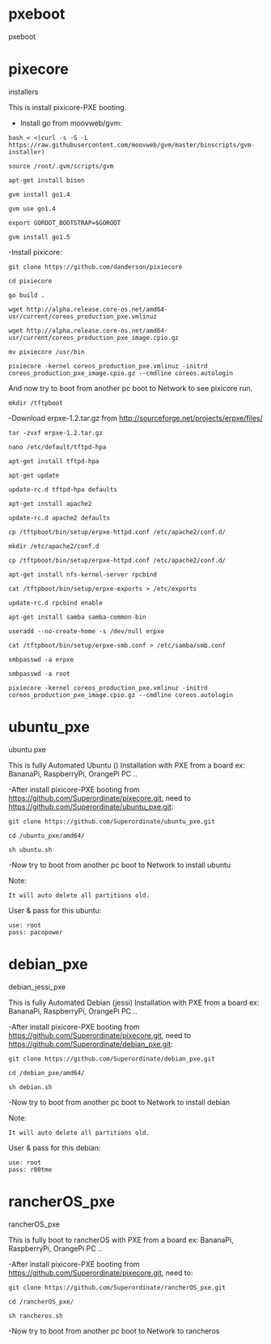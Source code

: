 # pxeboot
pxeboot

# pixecore
installers


This is install pixicore-PXE booting.
- Install go from moovweb/gvm:
```
bash < <(curl -s -S -L https://raw.githubusercontent.com/moovweb/gvm/master/binscripts/gvm-installer)

source /root/.gvm/scripts/gvm

apt-get install bison

gvm install go1.4

gvm use go1.4

export GOROOT_BOOTSTRAP=$GOROOT

gvm install go1.5

```
-Install pixicore:
```
git clone https://github.com/danderson/pixiecore

cd pixiecore

go build .

wget http://alpha.release.core-os.net/amd64-usr/current/coreos_production_pxe.vmlinuz

wget http://alpha.release.core-os.net/amd64-usr/current/coreos_production_pxe_image.cpio.gz

mv pixiecore /usr/bin

pixiecore -kernel coreos_production_pxe.vmlinuz -initrd coreos_production_pxe_image.cpio.gz --cmdline coreos.autologin
```
And now try to boot from another pc boot to Network to see pixicore run.
```
mkdir /tftpboot
```
-Download erpxe-1.2.tar.gz from http://sourceforge.net/projects/erpxe/files/ 
```
tar -zvxf erpxe-1.2.tar.gz

nano /etc/default/tftpd-hpa

apt-get install tftpd-hpa

apt-get update

update-rc.d tftpd-hpa defaults

apt-get install apache2

update-rc.d apache2 defaults

cp /tftpboot/bin/setup/erpxe-httpd.conf /etc/apache2/conf.d/

mkdir /etc/apache2/conf.d

cp /tftpboot/bin/setup/erpxe-httpd.conf /etc/apache2/conf.d/

apt-get install nfs-kernel-server rpcbind

cat /tftpboot/bin/setup/erpxe-exports > /etc/exports

update-rc.d rpcbind enable

apt-get install samba samba-common-bin

useradd --no-create-home -s /dev/null erpxe

cat /tftpboot/bin/setup/erpxe-smb.conf > /etc/samba/smb.conf

smbpasswd -a erpxe

smbpasswd -a root

pixiecore -kernel coreos_production_pxe.vmlinuz -initrd coreos_production_pxe_image.cpio.gz --cmdline coreos.autologin
```

# ubuntu_pxe
ubuntu pxe

This is fully Automated Ubuntu () Installation  with PXE from a board ex: BananaPi, RaspberryPi, OrangePi PC ..

-After  install pixicore-PXE booting from https://github.com/Superordinate/pixecore.git, need to https://github.com/Superordinate/ubuntu_pxe.git:
```
git clone https://github.com/Superordinate/ubuntu_pxe.git

cd /ubuntu_pxe/amd64/

sh ubuntu.sh
```
-Now try to boot from another pc boot to Network to install ubuntu 

Note: 
```
It will auto delete all partitions old.
```
User & pass for this ubuntu:
```
use: root
pass: pacopower
```

# debian_pxe
debian_jessi_pxe

This is fully Automated Debian (jessi) Installation  with PXE from a board ex: BananaPi, RaspberryPi, OrangePi PC ..

-After  install pixicore-PXE booting from https://github.com/Superordinate/pixecore.git, need to https://github.com/Superordinate/debian_pxe.git:
```
git clone https://github.com/Superordinate/debian_pxe.git

cd /debian_pxe/amd64/

sh debian.sh
```
-Now try to boot from another pc boot to Network to install debian 

Note: 
```
It will auto delete all partitions old.
```
User & pass for this debian:
```
use: root
pass: r00tme
```

# rancherOS_pxe
rancherOS_pxe


This is fully boot to rancherOS with PXE from a board ex: BananaPi, RaspberryPi, OrangePi PC ..

-After  install pixicore-PXE booting from https://github.com/Superordinate/pixecore.git, need to:
```
git clone https://github.com/Superordinate/rancherOS_pxe.git

cd /rancherOS_pxe/

sh rancheros.sh
```
-Now try to boot from another pc boot to Network to rancheros 
